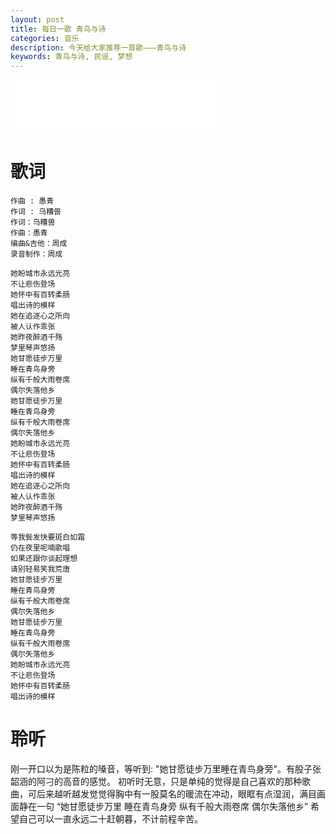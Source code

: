 ```yaml
---
layout: post
title: 每日一歌 青鸟与诗
categories: 音乐
description: 今天给大家推荐一首歌———青鸟与诗
keywords: 青鸟与诗, 民谣, 梦想
---
```


<iframe frameborder="no" border="0" marginwidth="0" marginheight="0" width="330" height="86" src="//music.163.com/outchain/player?type=2&amp;id=506942692&auto=1&height=66"></iframe>

# 歌词

    作曲 : 愚青
    作词 : 乌糟兽
    作词：乌糟兽
    作曲：愚青
    编曲&吉他：周成
    录音制作：周成

    她盼城市永远光亮
    不让悲伤登场
    她怀中有百转柔肠
    唱出诗的模样
    她在追逐心之所向
    被人认作乖张
    她昨夜醉酒千殇
    梦里琴声悠扬
    她甘愿徒步万里
    睡在青鸟身旁
    纵有千般大雨卷席
    偶尔失落他乡
    她甘愿徒步万里
    睡在青鸟身旁
    纵有千般大雨卷席
    偶尔失落他乡
    她盼城市永远光亮
    不让悲伤登场
    她怀中有百转柔肠
    唱出诗的模样
    她在追逐心之所向
    被人认作乖张
    她昨夜醉酒千殇
    梦里琴声悠扬

    等我鬓发快要斑白如霜
    仍在夜里呢喃歌唱
    如果还跟你谈起理想
    请别轻易笑我荒唐
    她甘愿徒步万里
    睡在青鸟身旁
    纵有千般大雨卷席
    偶尔失落他乡
    她甘愿徒步万里
    睡在青鸟身旁
    纵有千般大雨卷席
    偶尔失落他乡
    她盼城市永远光亮
    不让悲伤登场
    她怀中有百转柔肠
    唱出诗的模样

# 聆听

刚一开口以为是陈粒的嗓音，等听到: "她甘愿徒步万里睡在青鸟身旁"。有股子张韶涵的阿刁的高音的感觉。 初听时无意，只是单纯的觉得是自己喜欢的那种歌曲，可后来越听越发觉觉得胸中有一股莫名的暖流在冲动，眼眶有点湿润，满目画面静在一句 “她甘愿徒步万里
睡在青鸟身旁
纵有千般大雨卷席
偶尔失落他乡”
希望自己可以一直永远二十赶朝暮，不计前程辛苦。
